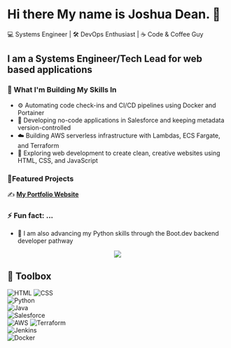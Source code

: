 # Hi there My name is Joshua Dean. 👋

💻 Systems Engineer | 🛠️ DevOps Enthusiast | ☕ Code & Coffee Guy

## I am a Systems Engineer/Tech Lead for web based applications

### 🌱 What I'm Building My Skills In

- ⚙️ Automating code check-ins and CI/CD pipelines using Docker and Portainer
- 🧠 Developing no-code applications in Salesforce and keeping metadata version-controlled
- ☁️ Building AWS serverless infrastructure with Lambdas, ECS Fargate, and Terraform
- 🎨 Exploring web development to create clean, creative websites using HTML, CSS, and JavaScript

### 📂Featured Projects

✍️ [**My Portfolio Website**](https://github.com/JDeanTech/joshua_portfolio_website.git)

### ⚡ Fun fact: ...

- 🐍 I am also advancing my Python skills through the Boot.dev backend developer pathway
<p align="center">
  <img src="https://api.boot.dev/v1/users/public/dec868d7-4bde-4d89-af13-15a875980c3e/thumbnail" >
</p>

## 🧰 Toolbox

![HTML](https://img.shields.io/badge/-HTML-333?style=flat&logo=html)
![CSS](https://img.shields.io/badge/-CSS-333?style=flat&logo=CSS)  
![Python](https://img.shields.io/badge/-Python-333?style=flat&logo=python)  
![Java](https://img.shields.io/badge/-Java-333?style=flat&logo=openjdk)  
![Salesforce](https://img.shields.io/badge/-Salesforce-333?style=flat&logo=salesforce)  
![AWS](https://img.shields.io/badge/-AWS-333?style=flat&logo=amazonaws)
![Terraform](https://img.shields.io/badge/-Terraform-333?style=flat&logo=terraform)  
![Jenkins](https://img.shields.io/badge/-Jenkins-333?style=flat&logo=jenkins)  
![Docker](https://img.shields.io/badge/-Docker-333?style=flat&logo=docker)
